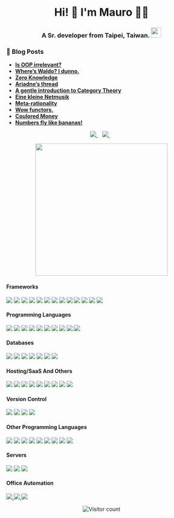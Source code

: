 <h1 align='center'>
  Hi! 👋 I'm Mauro 👨‍💻
</h1>

<h3 align='center'>
  A Sr. developer from Taipei, Taiwan. <img src="https://user-images.githubusercontent.com/5679180/79618120-0daffb80-80be-11ea-819e-d2b0fa904d07.gif" width="27px">
</h3>

### 📙 Blog Posts

<!--START_SECTION:feed-->
- **[Is OOP irrelevant?](https://janmaru.medium.com/is-oop-irrelevant-13a253c3344b)**
- **[Where’s Waldo? I dunno.](https://levelup.gitconnected.com/wheres-waldo-i-dunno-b259bea64c95)**
- **[Zero Knowledge](https://levelup.gitconnected.com/zero-knowledge-3be24e62ad06)**
- **[Ariadne’s thread](https://janmaru.medium.com/ariadnes-thread-cdb6ce08c8a)**
- **[A gentle introduction to Category Theory](https://janmaru.medium.com/a-gentle-introduction-to-category-theory-9be2de49880c)**
- **[Eine kleine Netmusik](https://janmaru.medium.com/dot-net-core-category-772b4301c8b1)**
- **[Meta-rationality](https://janmaru.medium.com/meta-rationality-5e639fa795b1)**
- **[Wow functors.](https://janmaru.medium.com/wow-functors-bf5102405a5b)**
- **[Coulored Money](https://levelup.gitconnected.com/coulored-money-ef6fb7403ab4)**
- **[Numbers fly like bananas!](https://janmaru.medium.com/numbers-fly-like-bananas-7bf816ee2382)**
<!--END_SECTION:feed-->

<p align='center'>  
  <a href="https://www.linkedin.com/in/mauro-ghiani-46010543/">
    <img src="https://img.shields.io/badge/linkedin-%230077B5.svg?&style=for-the-badge&logo=linkedin&logoColor=white" />
  </a>&nbsp;&nbsp;
  <a href="https://twitter.com/loddity">
    <img src="https://img.shields.io/badge/twitter-%23E4405F.svg?&style=for-the-badge&logo=instagram&logoColor=white" />        
  </a>&nbsp;&nbsp;
</p>
 

<p align="center">
  <a href="#"><img src="https://github-readme-stats.vercel.app/api?username=janmaru&show_icons=true&count_private=true&theme=dark" width="350"></a>
</p>

<p align="center"> 
<h4>Frameworks</h4> 
<a href="#"><img src="https://img.shields.io/badge/dotnet-net%23239120.svg?&style=for-the-badge&logo=dot-net&logoColor=white" /></a> 
<a href="#"><img src="https://img.shields.io/badge/express.js%20-%23404d59.svg?&style=for-the-badge"/></a> 
<a href="#"><img src="https://img.shields.io/badge/node.js%20-%2343853D.svg?&style=for-the-badge&logo=node.js&logoColor=white"/></a>
<a href="#"><img src="https://img.shields.io/badge/react%20-%2320232a.svg?&style=for-the-badge&logo=react&logoColor=%2361DAFB"/></a>
<a href="#"><img src="https://img.shields.io/badge/react_native%20-%2320232a.svg?&style=for-the-badge&logo=react&logoColor=%2361DAFB"/></a>
<a href="#"><img src="https://img.shields.io/badge/vuejs%20-%2335495e.svg?&style=for-the-badge&logo=vue.js&logoColor=%234FC08D"/></a>
<a href="#"><img src="https://img.shields.io/badge/angular%20-%23DD0031.svg?&style=for-the-badge&logo=angular&logoColor=white"/></a>
<a href="#"><img src="https://img.shields.io/badge/angular.js%20-%23E23237.svg?&style=for-the-badge&logo=angularjs&logoColor=white"/></a>
<a href="#"><img src="https://img.shields.io/badge/bootstrap%20-%23563D7C.svg?&style=for-the-badge&logo=bootstrap&logoColor=white"/></a>
<a href="#"><img src="https://img.shields.io/badge/material%20ui%20-%230081CB.svg?&style=for-the-badge&logo=material-ui&logoColor=white"/></a>
<a href="#"><img src="https://img.shields.io/badge/jquery%20-%230769AD.svg?&style=for-the-badge&logo=jquery&logoColor=white"/></a>
<a href="#"><img src="https://img.shields.io/badge/rails%20-%23CC0000.svg?&style=for-the-badge&logo=ruby-on-rails&logoColor=white"/></a>
<a href="#"><img src="https://img.shields.io/badge/Flutter%20-%2302569B.svg?&style=for-the-badge&logo=Flutter&logoColor=white" /></a>
</p>


<p align="center"> 
<h4>Programming Languages</h4>
<a href="#"><img src="https://img.shields.io/badge/c%20sharp-%23239120.svg?&style=for-the-badge&logo=c%20sharp&logoColor=white" /></a> 
<a href="#"><img src="https://img.shields.io/badge/typescript%20-%23007ACC.svg?&style=for-the-badge&logo=typescript&logoColor=white"/></a>
<a href="#"><img src="https://img.shields.io/badge/javascript-%23F7DF1E.svg?&style=for-the-badge&logo=javascript&logoColor=black" /></a>  
<a href="#"><img src="https://img.shields.io/badge/python%20-%2314354C.svg?&style=for-the-badge&logo=python&logoColor=white"/></a> 
<a href="#"><img src="https://img.shields.io/badge/css3-%231572B6.svg?style=for-the-badge&logo=css3&logoColor=white"/></a> 
<a href="#"><img src="https://img.shields.io/badge/Fortran-%23734F96.svg?style=for-the-badge&logo=fortran&logoColor=white"/></a> 
<a href="#"><img src="https://img.shields.io/badge/-GraphQL-E10098?style=for-the-badge&logo=graphql&logoColor=white"/></a> 
<a href="#"><img src="https://img.shields.io/badge/html5-%23E34F26.svg?style=for-the-badge&logo=html5&logoColor=white"/></a> 
<a href="#"><img src="https://img.shields.io/badge/php-%23777BB4.svg?style=for-the-badge&logo=php&logoColor=white"/></a> 
<a href="#"><img src="https://img.shields.io/badge/scala-%23DC322F.svg?style=for-the-badge&logo=scala&logoColor=white"/></a>  
</p>

<p align="center"> 
<h4>Databases</h4>
<a href="#"><img src="https://img.shields.io/badge/mysql-%2300f.svg?&style=for-the-badge&logo=mysql&logoColor=white"/></a>
<a href="#"><img src ="https://img.shields.io/badge/postgres-%23316192.svg?&style=for-the-badge&logo=postgresql&logoColor=white"/></a>
<a href="#"><img src ="https://img.shields.io/badge/MongoDB-%234ea94b.svg?&style=for-the-badge&logo=mongodb&logoColor=white"/></a>
<a href="#"><img src ="https://img.shields.io/badge/sqlite-%2307405e.svg?&style=for-the-badge&logo=sqlite&logoColor=white"/></a>
<a href="#"><img src ="https://img.shields.io/badge/oracle%20-%23F00000.svg?&style=for-the-badge&logo=oracle&logoColor=white" /></a>
<a href="#"><img src="https://img.shields.io/badge/Microsoft%20SQL%20Server-CC2927?logo=microsoft-sql-server&logoColor=white&style=for-the-badge"/></a>
<a href="#"><img src="https://img.shields.io/badge/redis-%23DD0031.svg?style=for-the-badge&logo=redis&logoColor=white"/></a> 
</p>


<p align="center"> 
<h4>Hosting/SaaS And Others</h4>
<a href="#"><img src="https://img.shields.io/badge/AWS%20-%23FF9900.svg?&style=for-the-badge&logo=amazon-aws&logoColor=white"/></a>
<a href="#"><img src="https://img.shields.io/badge/Google%20Cloud%20-%234285F4.svg?&style=for-the-badge&logo=google-cloud&logoColor=white"/></a>
<a href="#"><img src="https://img.shields.io/badge/azure%20-%230072C6.svg?&style=for-the-badge&logo=azure-devops&logoColor=white"/></a>
<a href="#"><img src="https://img.shields.io/badge/heroku%20-%23430098.svg?&style=for-the-badge&logo=heroku&logoColor=white"/></a>
<a href="#"><img src="https://img.shields.io/badge/DigitalOcean-%230167ff.svg?&style=for-the-badge&logo=digitalOcean&logoColor=white"/></a>
<a href="#"><img src="https://img.shields.io/badge/firebase%20-%23039BE5.svg?&style=for-the-badge&logo=firebase"/></a>
<a href="#"><img src="https://img.shields.io/badge/docker%20-%230db7ed.svg?&style=for-the-badge&logo=docker&logoColor=white"/></a>
<a href="#"><img src="https://img.shields.io/badge/vagrant%20-%231563FF.svg?&style=for-the-badge&logo=vagrant&logoColor=white"/></a>
<a href="#"><img src="https://img.shields.io/badge/Jupyter%20-%23F37626.svg?&style=for-the-badge&logo=Jupyter&logoColor=white" /></a>
</p>

<p align="center"> 
<h4>Version Control</h4>
<a href="#"><img src="https://img.shields.io/badge/git%20-%23F05033.svg?&style=for-the-badge&logo=git&logoColor=white"/></a>
<a href="#"><img src="https://img.shields.io/badge/gitlab%20-%23181717.svg?&style=for-the-badge&logo=gitlab&logoColor=white"/></a>
<a href="#"><img src="https://img.shields.io/badge/github%20-%23121011.svg?&style=for-the-badge&logo=github&logoColor=white"/></a>
<a href="#"><img src="https://img.shields.io/badge/bitbucket%20-%230047B3.svg?&style=for-the-badge&logo=bitbucket&logoColor=white"/></a>
</p>
 
<p align="center">
<h4>Other Programming Languages</h4>
<a href="#"><img src="https://img.shields.io/badge/java-%23ED8B00.svg?&style=for-the-badge&logo=java&logoColor=white"/></a>
<a href="#"><img src="https://img.shields.io/badge/php-%23777BB4.svg?&style=for-the-badge&logo=php&logoColor=white"/></a>
<a href="#"><img src="https://img.shields.io/badge/ruby-%23CC342D.svg?&style=for-the-badge&logo=ruby&logoColor=white"/></a>
<a href="#"><img src="https://img.shields.io/badge/scala%20-%23DC322F.svg?&style=for-the-badge&logo=scala&logoColor=white"/></a>
<a href="#"><img src="https://img.shields.io/badge/dart-%230175C2.svg?&style=for-the-badge&logo=dart&logoColor=white"/></a>
<a href="#"><img src="https://img.shields.io/badge/markdown-%23000000.svg?&style=for-the-badge&logo=markdown&logoColor=white"/></a>
<a href="#"><img src="https://img.shields.io/badge/css-%23239120.svg?&style=for-the-badge&logo=css3&logoColor=white" /></a>
<a href="#"><img src="https://img.shields.io/badge/html-%23239120.svg?&style=for-the-badge&logo=html5&logoColor=white" /></a> 
<a href="#"><img src="https://img.shields.io/badge/html5%20-%23E34F26.svg?&style=for-the-badge&logo=html5&logoColor=white"/></a>  
</p>

<p align="center">
<h4>Servers</h4>
<a href="#"><img src="https://img.shields.io/badge/apache%20-%23D42029.svg?&style=for-the-badge&logo=apache&logoColor=white"/></a> 
<a href="#"><img src="https://img.shields.io/badge/nginx%20-%23009639.svg?&style=for-the-badge&logo=nginx&logoColor=white"/></a> 
<a href="#"><img src="https://img.shields.io/badge/jenkins%20-%232C5263.svg?&style=for-the-badge&logo=jenkins&logoColor=white"/></a> 
</p>

<p align="center"> 
<h4>Office Automation</h4>
<a href="#"><img src="https://img.shields.io/badge/Microsoft%20Excel-217346?logo=microsoft-excel&logoColor=white&style=for-the-badge"/> </a>
<a href="#"><img src="https://img.shields.io/badge/Microsoft%20PowerPoint-B7472A?logo=microsoft-powerpoint&logoColor=white&style=for-the-badge"/> </a>
<a href="#"><img src="https://img.shields.io/badge/Microsoft%20Office-D83B01?logo=microsoft-office&logoColor=white&style=for-the-badge"/></a>
</p>

<p align="center">
  <img alt="Visitor count" src="https://profile-counter.glitch.me/janmaru/count.svg" style="display: inline-block; margin: auto;" />  
</p>
